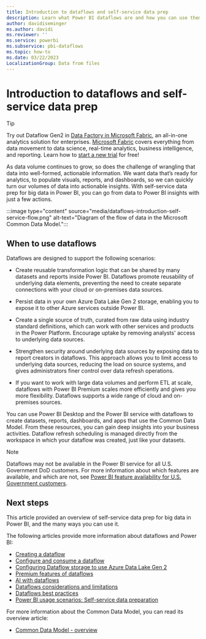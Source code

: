 ```yaml
---
title: Introduction to dataflows and self-service data prep
description: Learn what Power BI dataflows are and how you can use them to provide insights for your organization.
author: davidiseminger
ms.author: davidi
ms.reviewer: ''
ms.service: powerbi
ms.subservice: pbi-dataflows
ms.topic: how-to
ms.date: 03/22/2023
LocalizationGroup: Data from files
---
```


# Introduction to dataflows and self-service data prep

>[!TIP]
>Try out Dataflow Gen2 in [Data Factory in Microsoft Fabric](/fabric/data-factory/), an all-in-one analytics solution for enterprises. [Microsoft Fabric](/fabric/get-started/microsoft-fabric-overview) covers everything from data movement to data science, real-time analytics, business intelligence, and reporting. Learn how to [start a new trial](/fabric/get-started/fabric-trial) for free!

As data volume continues to grow, so does the challenge of wrangling that data into well-formed, actionable information. We want data that’s ready for analytics, to populate visuals, reports, and dashboards, so we can quickly turn our volumes of data into actionable insights. With self-service data prep for big data in Power BI, you can go from data to Power BI insights with just a few actions.

:::image type="content" source="media/dataflows-introduction-self-service-flow.png" alt-text="Diagram of the flow of data in the Microsoft Common Data Model.":::

## When to use dataflows

Dataflows are designed to support the following scenarios:

* Create reusable transformation logic that can be shared by many datasets and reports inside Power BI. Dataflows promote reusability of underlying data elements, preventing the need to create separate connections with your cloud or on-premises data sources.

* Persist data in your own Azure Data Lake Gen 2 storage, enabling you to expose it to other Azure services outside Power BI.

* Create a single source of truth, curated from raw data using industry standard definitions, which can work with other services and products in the Power Platform. Encourage uptake by removing analysts' access to underlying data sources.

* Strengthen security around underlying data sources by exposing data to report creators in dataflows. This approach allows you to limit access to underlying data sources, reducing the load on source systems, and gives administrators finer control over data refresh operations.

* If you want to work with large data volumes and perform ETL at scale, dataflows with Power BI Premium scales more efficiently and gives you more flexibility. Dataflows supports a wide range of cloud and on-premises sources.

You can use Power BI Desktop and the Power BI service with dataflows to create datasets, reports, dashboards, and apps that use the Common Data Model. From these resources, you can gain deep insights into your business activities. Dataflow refresh scheduling is managed directly from the workspace in which your dataflow was created, just like your datasets.

> [!NOTE]
> Dataflows may not be available in the Power BI service for all U.S. Government DoD customers. For more information about which features are available, and which are not, see [Power BI feature availability for U.S. Government customers](../../enterprise/service-govus-overview.md#power-bi-feature-availability).


## Next steps

This article provided an overview of self-service data prep for big data in Power BI, and the many ways you can use it.

The following articles provide more information about dataflows and Power BI:

* [Creating a dataflow](dataflows-create.md)
* [Configure and consume a dataflow](dataflows-configure-consume.md)
* [Configuring Dataflow storage to use Azure Data Lake Gen 2](dataflows-azure-data-lake-storage-integration.md)
* [Premium features of dataflows](dataflows-premium-features.md)
* [AI with dataflows](dataflows-machine-learning-integration.md)
* [Dataflows considerations and limitations](dataflows-features-limitations.md)
* [Dataflows best practices](dataflows-best-practices.md)
* [Power BI usage scenarios: Self-service data preparation](../../guidance/powerbi-implementation-planning-usage-scenario-self-service-data-preparation.md)

For more information about the Common Data Model, you can read its overview article:

* [Common Data Model - overview](/powerapps/common-data-model/overview)
